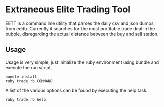 # Extraneous Elite Trading Tool

EETT is a command line utility that parses the daily csv and json dumps from
eddb. Currently it searches for the most profitable trade deal in the bubble,
disregarding the actual distance between the buy and sell station.

## Usage

Usage is very simple, just initialize the ruby environment using bundle and
execute the run script.

    bundle install
    ruby trade.rb COMMAND

A list of the various options can be found by executing the help task.

    ruby trade.rb help
